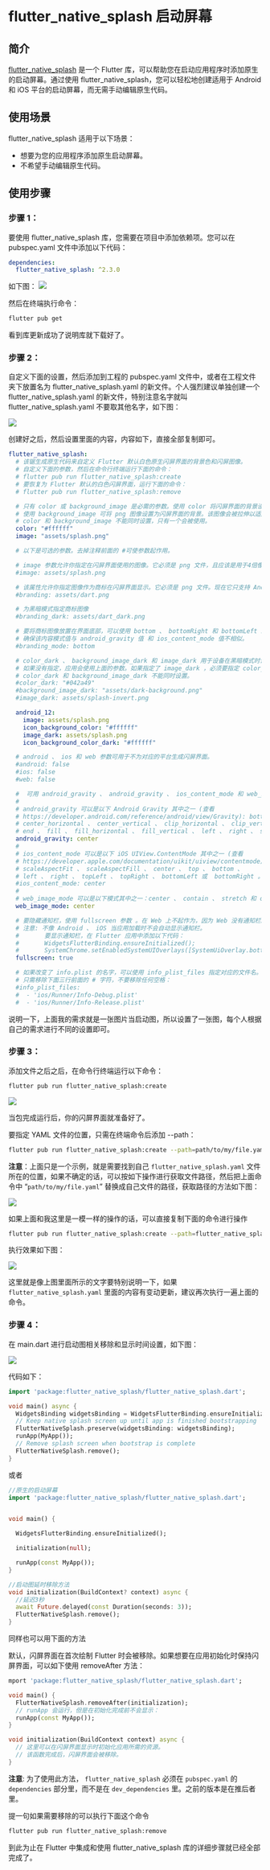 # flutter_native_splash 启动屏幕

## 简介

[flutter_native_splash](https://pub.dev/packages/flutter_native_splash) 是一个 Flutter 库，可以帮助您在启动应用程序时添加原生的启动屏幕。通过使用 flutter_native_splash，您可以轻松地创建适用于 Android 和 iOS 平台的启动屏幕，而无需手动编辑原生代码。

## 使用场景

flutter_native_splash 适用于以下场景：

- 想要为您的应用程序添加原生启动屏幕。
- 不希望手动编辑原生代码。

## 使用步骤

### 步骤 1：

要使用 flutter_native_splash 库，您需要在项目中添加依赖项。您可以在 pubspec.yaml 文件中添加以下代码：

```yaml
dependencies:
  flutter_native_splash: ^2.3.0
```

如下图：
![](https://cdn.jsdelivr.net/gh/raisew/gallery/wedoc/202404011135194.png)

然后在终端执行命令：

```sh
flutter pub get
```

看到库更新成功了说明库就下载好了。

### 步骤 2：

自定义下面的设置，然后添加到工程的 pubspec.yaml 文件中，或者在工程文件夹下放置名为 flutter_native_splash.yaml 的新文件。个人强烈建议单独创建一个 flutter_native_splash.yaml 的新文件，特别注意名字就叫 flutter_native_splash.yaml 不要取其他名字，如下图：

![](https://cdn.jsdelivr.net/gh/raisew/gallery/wedoc/202404011136232.png)

创建好之后，然后设置里面的内容，内容如下，直接全部复制即可。

```yaml
flutter_native_splash:
  # 该锯生成原生代码来自定义 Flutter 默认白色原生闪屏界面的背景色和闪屏图像。
  # 自定义下面的参数，然后在命令行终端运行下面的命令：
  # flutter pub run flutter_native_splash:create
  # 要恢复为 Flutter 默认的白色闪屏界面，运行下面的命令：
  # flutter pub run flutter_native_splash:remove

  # 只有 color 或 background_image 是必需的参数。使用 color 将闪屏界面的背景设置为单色。
  # 使用 background_image 可将 png 图像设置为闪屏界面的背景。该图像会被拉伸以适应应用大小。
  # color 和 background_image 不能同时设置，只有一个会被使用。
  color: "#ffffff"
  image: "assets/splash.png"

  # 以下是可选的参数。去掉注释前面的 #可使参数起作用。

  # image 参数允许你指定在闪屏界面使用的图像。它必须是 png 文件，且应该是用于4倍像素密度的大小。
  #image: assets/splash.png

  # 该属性允许你指定图像作为商标在闪屏界面显示。它必须是 png 文件。现在它只支持 Android 和 iOS 。
  #branding: assets/dart.png

  # 为黑暗模式指定商标图像
  #branding_dark: assets/dart_dark.png

  # 要将商标图像放置在界面底部，可以使用 bottom 、 bottomRight 和 bottomLeft 。如果未指定或者指定了其它值，使用默认值 bottom 。
  # 确保该内容模式值与 android_gravity 值 和 ios_content_mode 值不相似。
  #branding_mode: bottom

  # color_dark 、 background_image_dark 和 image_dark 用于设备在黑暗模式时设置背景色和图像。
  # 如果没有指定，应用会使用上面的参数。如果指定了 image_dark ，必须要指定 color_dark 或 background_image_dark 。
  # color_dark 和 background_image_dark 不能同时设置。
  #color_dark: "#042a49"
  #background_image_dark: "assets/dark-background.png"
  #image_dark: assets/splash-invert.png

  android_12:
    image: assets/splash.png
    icon_background_color: "#ffffff"
    image_dark: assets/splash.png
    icon_background_color_dark: "#ffffff"

  # android 、 ios 和 web 参数可用于不为对应的平台生成闪屏界面。
  #android: false
  #ios: false
  #web: false

  #  可用 android_gravity 、 android_gravity 、 ios_content_mode 和 web_image_mode 来设置闪屏图像的位置。默认是居中。
  #
  # android_gravity 可以是以下 Android Gravity 其中之一 (查看
  # https://developer.android.com/reference/android/view/Gravity): bottom 、 center 、
  # center_horizontal 、 center_vertical 、 clip_horizontal 、 clip_vertical 、
  # end 、 fill 、 fill_horizontal 、 fill_vertical 、 left 、 right 、 start 或 top 。
  android_gravity: center
  #
  # ios_content_mode 可以是以下 iOS UIView.ContentMode 其中之一 (查看
  # https://developer.apple.com/documentation/uikit/uiview/contentmode): scaleToFill 、
  # scaleAspectFit 、 scaleAspectFill 、 center 、 top 、 bottom 、
  # left 、 right 、 topLeft 、 topRight 、 bottomLeft 或  bottomRight 。
  #ios_content_mode: center
  #
  # web_image_mode 可以是以下模式其中之一：center 、 contain 、 stretch 和 cover 。
  web_image_mode: center

  # 要隐藏通知栏，使用 fullscreen 参数 。在 Web 上不起作为，因为 Web 没有通知栏。默认是 false 。
  # 注意: 不像 Android 、 iOS 当应用加载时不会自动显示通知栏。
  #       要显示通知栏，在 Flutter 应用中添加以下代码：
  #       WidgetsFlutterBinding.ensureInitialized();
  #       SystemChrome.setEnabledSystemUIOverlays([SystemUiOverlay.bottom, SystemUiOverlay.top]);
  fullscreen: true

  # 如果改变了 info.plist 的名字，可以使用 info_plist_files 指定对应的文件名。
  # 只需移除下面三行前面的 # 字符，不要移除任何空格：
  #info_plist_files:
  #  - 'ios/Runner/Info-Debug.plist'
  #  - 'ios/Runner/Info-Release.plist'
```

说明一下，上面我的需求就是一张图片当启动图，所以设置了一张图，每个人根据自己的需求进行不同的设置即可。

### 步骤 3：

添加文件之后之后，在命令行终端运行以下命令：

```sh
flutter pub run flutter_native_splash:create
```

![](https://cdn.jsdelivr.net/gh/raisew/gallery/wedoc/202404011137655.png)

当包完成运行后，你的闪屏界面就准备好了。

要指定 YAML 文件的位置，只需在终端命令后添加 --path：

```sh
flutter pub run flutter_native_splash:create --path=path/to/my/file.yaml

```

**注意**：上面只是一个示例，就是需要找到自己 `flutter_native_splash.yaml` 文件所在的位置，如果不确定的话，可以按如下操作进行获取文件路径，然后把上面命令中 “`path/to/my/file.yaml`” 替换成自己文件的路径，获取路径的方法如下图：

![](https://cdn.jsdelivr.net/gh/raisew/gallery/wedoc/202404011138984.png)

如果上面和我这里是一模一样的操作的话，可以直接复制下面的命令进行操作

```sh
flutter pub run flutter_native_splash:create --path=flutter_native_splash.yaml

```

执行效果如下图：

![](https://cdn.jsdelivr.net/gh/raisew/gallery/wedoc/202404011139116.png)

这里就是像上图里面所示的文字要特别说明一下，如果 `flutter_native_splash.yaml` 里面的内容有变动更新，建议再次执行一遍上面的命令。

### 步骤 4：

在 main.dart 进行启动图相关移除和显示时间设置，如下图：

![](https://cdn.jsdelivr.net/gh/raisew/gallery/wedoc/202404011139648.png)

代码如下：

```dart
import 'package:flutter_native_splash/flutter_native_splash.dart';

void main() async {
  WidgetsBinding widgetsBinding = WidgetsFlutterBinding.ensureInitialized();
  // Keep native splash screen up until app is finished bootstrapping
  FlutterNativeSplash.preserve(widgetsBinding: widgetsBinding);
  runApp(MyApp());
  // Remove splash screen when bootstrap is complete
  FlutterNativeSplash.remove();
}
```

或者

```dart
//原生的启动屏幕
import 'package:flutter_native_splash/flutter_native_splash.dart';


void main() {

  WidgetsFlutterBinding.ensureInitialized();

  initialization(null);

  runApp(const MyApp());
}

//启动图延时移除方法
void initialization(BuildContext? context) async {
  //延迟3秒
  await Future.delayed(const Duration(seconds: 3));
  FlutterNativeSplash.remove();
}

```

同样也可以用下面的方法

默认，闪屏界面在首次绘制 Flutter 时会被移除。如果想要在应用初始化时保持闪屏界面，可以如下使用 removeAfter 方法：

```dart
mport 'package:flutter_native_splash/flutter_native_splash.dart';

void main() {
  FlutterNativeSplash.removeAfter(initialization);
  // runApp 会运行，但是在初始化完成前不会显示：
  runApp(const MyApp());
}

void initialization(BuildContext context) async {
  // 这里可以在闪屏界面显示时初始化应用所需的资源。
  // 该函数完成后，闪屏界面会被移除。
}

```

**注意**: 为了使用此方法， `flutter_native_splash` 必须在 `pubspec.yaml` 的 `dependencies` 部分里，而不是在 `dev_dependencies` 里。之前的版本是在推后者里。

提一句如果需要移除的可以执行下面这个命令

```sh
flutter pub run flutter_native_splash:remove
```

到此为止在 Flutter 中集成和使用 flutter_native_splash 库的详细步骤就已经全部完成了。
